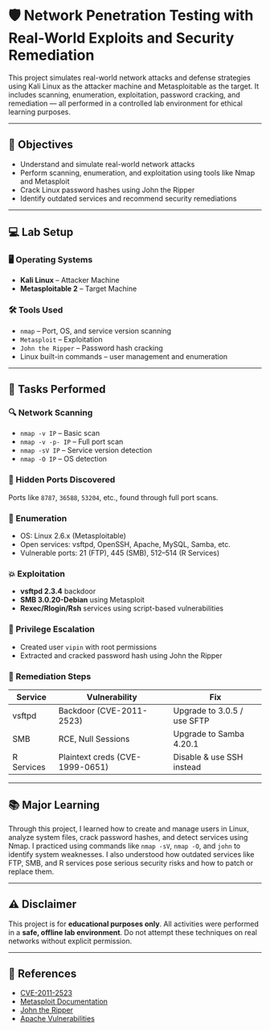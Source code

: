 # 🛡️ Network Penetration Testing with Real-World Exploits and Security Remediation

This project simulates real-world network attacks and defense strategies using Kali Linux as the attacker machine and Metasploitable as the target. It includes scanning, enumeration, exploitation, password cracking, and remediation — all performed in a controlled lab environment for ethical learning purposes.

---

                                                  


## 🎯 Objectives

- Understand and simulate real-world network attacks
- Perform scanning, enumeration, and exploitation using tools like Nmap and Metasploit
- Crack Linux password hashes using John the Ripper
- Identify outdated services and recommend security remediations

---

## 💻 Lab Setup

### 🖥️ Operating Systems
- **Kali Linux** – Attacker Machine
- **Metasploitable 2** – Target Machine

### 🛠️ Tools Used
- `nmap` – Port, OS, and service version scanning
- `Metasploit` – Exploitation
- `John the Ripper` – Password hash cracking
- Linux built-in commands – user management and enumeration

---

## 🚀 Tasks Performed

### 🔍 Network Scanning
- `nmap -v IP` – Basic scan
- `nmap -v -p- IP` – Full port scan
- `nmap -sV IP` – Service version detection
- `nmap -O IP` – OS detection

### 🔐 Hidden Ports Discovered
Ports like `8787`, `36588`, `53204`, etc., found through full port scans.

### 📡 Enumeration
- OS: Linux 2.6.x (Metasploitable)
- Open services: vsftpd, OpenSSH, Apache, MySQL, Samba, etc.
- Vulnerable ports: 21 (FTP), 445 (SMB), 512–514 (R Services)

### 💥 Exploitation
- **vsftpd 2.3.4** backdoor
- **SMB 3.0.20-Debian** using Metasploit
- **Rexec/Rlogin/Rsh** services using script-based vulnerabilities

### 👤 Privilege Escalation
- Created user `vipin` with root permissions
- Extracted and cracked password hash using John the Ripper

### 🔧 Remediation Steps
| Service   | Vulnerability                  | Fix                              |
|-----------|--------------------------------|----------------------------------|
| vsftpd    | Backdoor (CVE-2011-2523)       | Upgrade to 3.0.5 / use SFTP      |
| SMB       | RCE, Null Sessions             | Upgrade to Samba 4.20.1          |
| R Services| Plaintext creds (CVE-1999-0651)| Disable & use SSH instead        |

---

## 📚 Major Learning

Through this project, I learned how to create and manage users in Linux, analyze system files, crack password hashes, and detect services using Nmap. I practiced using commands like `nmap -sV`, `nmap -O`, and `john` to identify system weaknesses. I also understood how outdated services like FTP, SMB, and R services pose serious security risks and how to patch or replace them.

---

## ⚠️ Disclaimer

This project is for **educational purposes only**. All activities were performed in a **safe, offline lab environment**. Do not attempt these techniques on real networks without explicit permission.

---

## 📎 References

- [CVE-2011-2523](https://nvd.nist.gov/vuln/detail/CVE-2011-2523)
- [Metasploit Documentation](https://docs.rapid7.com/metasploit/)
- [John the Ripper](https://www.openwall.com/john/)
- [Apache Vulnerabilities](https://httpd.apache.org/security/)
